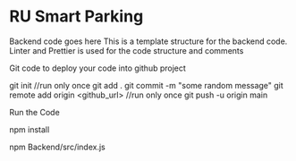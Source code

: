 # RU Smart Parking

Backend code goes here
This is a template structure for the backend code. Linter and Prettier is used for the code structure and comments

Git code to deploy your code into github project

git init //run only once
git add .
git commit -m "some random message"
git remote add origin <github_url> //run only once
git push -u origin main

Run the Code

npm install

npm Backend/src/index.js
